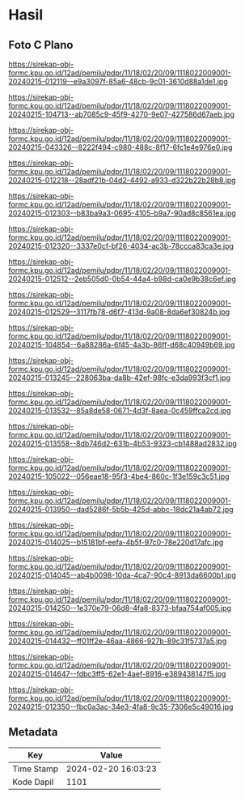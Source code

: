 # Hasil

## Foto C Plano

https://sirekap-obj-formc.kpu.go.id/12ad/pemilu/pdpr/11/18/02/20/09/1118022009001-20240215-012119--e9a3097f-85a6-48cb-9c01-3610d88a1de1.jpg

https://sirekap-obj-formc.kpu.go.id/12ad/pemilu/pdpr/11/18/02/20/09/1118022009001-20240215-104713--ab7085c9-45f9-4270-9e07-427586d67aeb.jpg

https://sirekap-obj-formc.kpu.go.id/12ad/pemilu/pdpr/11/18/02/20/09/1118022009001-20240215-043326--8222f494-c980-488c-8f17-6fc1e4e976e0.jpg

https://sirekap-obj-formc.kpu.go.id/12ad/pemilu/pdpr/11/18/02/20/09/1118022009001-20240215-012218--28adf21b-04d2-4492-a933-d322b22b28b8.jpg

https://sirekap-obj-formc.kpu.go.id/12ad/pemilu/pdpr/11/18/02/20/09/1118022009001-20240215-012303--b83ba9a3-0695-4105-b9a7-90ad8c8561ea.jpg

https://sirekap-obj-formc.kpu.go.id/12ad/pemilu/pdpr/11/18/02/20/09/1118022009001-20240215-012320--3337e0cf-bf26-4034-ac3b-78ccca83ca3e.jpg

https://sirekap-obj-formc.kpu.go.id/12ad/pemilu/pdpr/11/18/02/20/09/1118022009001-20240215-012512--2eb505d0-0b54-44a4-b98d-ca0e9b38c6ef.jpg

https://sirekap-obj-formc.kpu.go.id/12ad/pemilu/pdpr/11/18/02/20/09/1118022009001-20240215-012529--3117fb78-d6f7-413d-9a08-8da6ef30824b.jpg

https://sirekap-obj-formc.kpu.go.id/12ad/pemilu/pdpr/11/18/02/20/09/1118022009001-20240215-104854--6a88286a-6f45-4a3b-86ff-d68c40949b69.jpg

https://sirekap-obj-formc.kpu.go.id/12ad/pemilu/pdpr/11/18/02/20/09/1118022009001-20240215-013245--228063ba-da8b-42ef-98fc-e3da993f3cf1.jpg

https://sirekap-obj-formc.kpu.go.id/12ad/pemilu/pdpr/11/18/02/20/09/1118022009001-20240215-013532--85a8de58-0671-4d3f-8aea-0c459ffca2cd.jpg

https://sirekap-obj-formc.kpu.go.id/12ad/pemilu/pdpr/11/18/02/20/09/1118022009001-20240215-013558--8db746d2-631b-4b53-9323-cb1488ad2832.jpg

https://sirekap-obj-formc.kpu.go.id/12ad/pemilu/pdpr/11/18/02/20/09/1118022009001-20240215-105022--056eae18-95f3-4be4-860c-1f3e159c3c51.jpg

https://sirekap-obj-formc.kpu.go.id/12ad/pemilu/pdpr/11/18/02/20/09/1118022009001-20240215-013950--dad5286f-5b5b-425d-abbc-18dc21a4ab72.jpg

https://sirekap-obj-formc.kpu.go.id/12ad/pemilu/pdpr/11/18/02/20/09/1118022009001-20240215-014025--b15181bf-eefa-4b5f-97c0-78e220d17afc.jpg

https://sirekap-obj-formc.kpu.go.id/12ad/pemilu/pdpr/11/18/02/20/09/1118022009001-20240215-014045--ab4b0098-10da-4ca7-90c4-8913da6600b1.jpg

https://sirekap-obj-formc.kpu.go.id/12ad/pemilu/pdpr/11/18/02/20/09/1118022009001-20240215-014250--1e370e79-06d8-4fa8-8373-bfaa754af005.jpg

https://sirekap-obj-formc.kpu.go.id/12ad/pemilu/pdpr/11/18/02/20/09/1118022009001-20240215-014432--ff01ff2e-46aa-4866-927b-89c31f5737a5.jpg

https://sirekap-obj-formc.kpu.go.id/12ad/pemilu/pdpr/11/18/02/20/09/1118022009001-20240215-014647--fdbc3ff5-62e1-4aef-8916-e389438147f5.jpg

https://sirekap-obj-formc.kpu.go.id/12ad/pemilu/pdpr/11/18/02/20/09/1118022009001-20240215-012350--fbc0a3ac-34e3-4fa8-9c35-7306e5c49016.jpg


## Metadata

| Key        | Value               |
| ---------- | ------------------- |
| Time Stamp | 2024-02-20 16:03:23 |
| Kode Dapil | 1101                |



